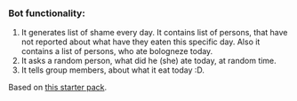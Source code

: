 ### Bot functionality:

1. It generates list of shame every day. It contains list of persons, that have not reported about what have they eaten this specific day. Also it contains a list of persons, who ate bologneze today.
2. It asks a random person, what did he (she) ate today, at random time.
3. It tells group members, about what it eat today :D.

Based on [this starter pack](https://github.com/odditive/heroku-node-telegram-bot).
